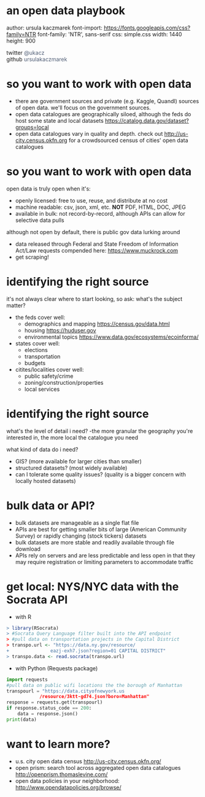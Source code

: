 an open data playbook
========================================================
author: ursula kaczmarek
font-import: https://fonts.googleapis.com/css?family=NTR
font-family: 'NTR', sans-serif
css: simple.css
width: 1440
height: 900
<p>twitter <span style='color:#4f5d75;'>@ukacz</span>
  <br/>
  github <span style='color:#4f5d75;'>ursulakaczmarek</span>
</p>

so you want to work with open data
========================================================

- there are government sources and private (e.g. Kaggle, Quandl) sources of open data. we'll focus on the government sources.
- open data catalogues are geographically siloed, although the feds do host some state and local datasets <https://catalog.data.gov/dataset?groups=local>  
- open data catalogues vary in quality and depth. check out <http://us-city.census.okfn.org> for a crowdsourced census of cities' open data catalogues

so you want to work with open data
========================================================
open data is truly open when it's:
- openly licensed: free to use, reuse, and distribute at no cost
- machine readable: csv, json, xml, etc.  **NOT**  PDF, HTML, DOC, JPEG
- available in bulk: not record-by-record, although APIs can allow for selective data pulls

although not open by default, there is public gov data lurking around
- data released through Federal and State Freedom of Information Act/Law requests compended here: <https://www.muckrock.com>
- get scraping!

identifying the right source
========================================================
it's not always clear where to start looking, so ask:
what's the subject matter? 
- the feds cover well: 
  * demographics and mapping <https://census.gov/data.html> 
  * housing <https://huduser.gov>
  * environmental topics <https://www.data.gov/ecosystems/ecoinforma/>
- states cover well: 
  * elections 
  * transportation 
  * budgets
- citites/localities cover well: 
  * public safety/crime
  * zoning/construction/properties 
  * local services

identifying the right source
========================================================
what's the level of detail i need?
-the more granular the geography you're interested in, the more local the catalogue you need

what kind of data do i need?
- GIS? (more available for larger cities than smaller)
- structured datasets? (most widely available)
- can I tolerate some quality issues? (quality is a bigger concern with locally hosted datasets)


bulk data or API?
========================================================
- bulk datasets are manageable as a single flat file
- APIs are best for getting smaller bits of large (American Community Survey) or rapidly changing (stock tickers) datasets
- bulk datasets are more stable and readily available through file download
- APIs rely on servers and are less predictable and less open in that they may require registration or limiting parameters to accommodate traffic


get local: NYS/NYC data with the Socrata API
========================================================
- with R


```r
> library(RSocrata)
> #Socrata Query Language filter built into the API endpoint
> #pull data on transportation projects in the Capital District 
> transpo.url <- "https://data.ny.gov/resource/
+               eazj-exh7.json?region=01 CAPITAL DISTRICT"
> transpo.data <- read.socrata(transpo.url)
```
- with Python (Requests package)

```python
import requests
#pull data on public wifi locations the the borough of Manhattan
transpourl = "https://data.cityofnewyork.us
            /resource/3ktt-gd74.json?boro=Manhattan"
response = requests.get(transpourl)
if response.status_code == 200:
    data = response.json()
print(data)
```

want to learn more?
========================================================
- u.s. city open data census <http://us-city.census.okfn.org/>
- open prism: search tool across aggregated open data catalogues <http://openprism.thomaslevine.com/>
- open data policies in your neighborhood: <http://www.opendatapolicies.org/browse/>
